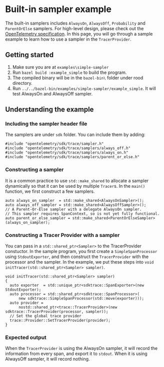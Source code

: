 
# Built-in sampler example
The built-in samplers includes `AlwaysOn`, `AlwaysOff`, `Probability` and `ParentOrElse` samplers. For high-level design, please check out the [OpenTelemetry specification](https://github.com/open-telemetry/opentelemetry-specification/blob/master/specification/trace/sdk.md#built-in-samplers).
In this page, you will go through a sample example to learn how to use a sampler in the `TracerProvider`.

## Getting started
1. Make sure you are at `examples\simple-sampler`
2. Run `bazel build :example_simple` to build the program.
3. The compiled binary will be in the `bazel-bin\` folder under rood directory. 
4. Run `../../bazel-bin/examples/simple-sampler/example_simple`. It will test AlwaysOn and AlwaysOff sampler.

## Understanding the example
### Including the sampler header file
The samplers are under `sdk` folder. You can include them by adding:
```
#include "opentelemetry/sdk/trace/sampler.h"
#include "opentelemetry/sdk/trace/samplers/always_off.h"
#include "opentelemetry/sdk/trace/samplers/always_on.h"
#include "opentelemetry/sdk/trace/samplers/parent_or_else.h"
```
### Constructing a sampler
It is a common practice to use `std::make_shared` to allocate a sampler dynamically so that it can be used by multiple `Tracer`s. In the `main()` function, we first construct a few samplers. 
```
auto always_on_sampler  = std::make_shared<AlwaysOnSampler>();
auto always_off_sampler = std::make_shared<AlwaysOffSampler>();
// A Parent-Or-Else sampler with a delegate AlwaysOn sampler.
// This sampler requires SpanContext, so is not yet fully functional.
auto parent_or_else_sampler = std::make_shared<ParentOrElseSampler>(always_on_sampler);
```

### Constructing a Tracer Provider with a sampler
You can pass in a `std::shared_ptr<Sampler>` to the TracerProvider constuctor. In the sample program, you first create a `SimpleSpanProcessor` using `StdoutExporter`, and then construct the `TracerProvider` with the processor and the sampler. In the example, we put these steps into `void initTracer(std::shared_ptr<Sampler> sampler)`.
```
void initTracer(std::shared_ptr<Sampler> sampler)
{
  auto exporter  = std::unique_ptr<sdktrace::SpanExporter>(new StdoutExporter);
  auto processor = std::shared_ptr<sdktrace::SpanProcessor>(
      new sdktrace::SimpleSpanProcessor(std::move(exporter)));
  auto provider =
      nostd::shared_ptr<trace::TracerProvider>(new sdktrace::TracerProvider(processor, sampler));
  // Set the global trace provider
  trace::Provider::SetTracerProvider(provider);
}
```
### Expected output
When the `TracerProvider` is using the AlwaysOn sampler, it will record the information from every span, and export it to `stdout`. When it is using AlwaysOff sampler, it will record nothing.  
